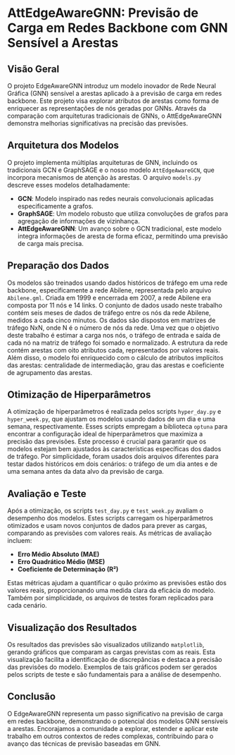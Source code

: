 # AttEdgeAwareGNN: Previsão de Carga em Redes Backbone com GNN Sensível a Arestas

## Visão Geral
O projeto EdgeAwareGNN introduz um modelo inovador de Rede Neural Gráfica (GNN) sensível a arestas aplicado à a previsão de carga em redes backbone. Este projeto visa explorar atributos de arestas como forma de enriquecer as representações de nós geradas por GNNs. Através da comparação com arquiteturas tradicionais de GNNs, o AttEdgeAwareGNN demonstra melhorias significativas na precisão das previsões.

## Arquitetura dos Modelos
O projeto implementa múltiplas arquiteturas de GNN, incluindo os tradicionais GCN e GraphSAGE e o nosso modelo `AttEdgeAwareGCN`, que incorpora mecanismos de atenção às arestas. O arquivo `models.py` descreve esses modelos detalhadamente:

- **GCN**: Modelo inspirado nas redes neurais convolucionais aplicadas especificamente a grafos.
- **GraphSAGE**: Um modelo robusto que utiliza convoluções de grafos para agregação de informações de vizinhança.
- **AttEdgeAwareGNN**: Um avanço sobre o GCN tradicional, este modelo integra informações de aresta de forma eficaz, permitindo uma previsão de carga mais precisa.

## Preparação dos Dados
Os modelos são treinados usando dados históricos de tráfego em uma rede backbone, especificamente a rede Abilene, representada pelo arquivo `Abilene.gml`. Criada em 1999 e encerrada em 2007, a rede Abilene era composta por 11 nós e 14 links. O conjunto de dados usado neste trabalho contém seis meses de dados de tráfego entre os nós da rede Abilene, medidos a cada cinco minutos. Os dados são dispostos em matrizes de tráfego NxN, onde N é o número de nós da rede. Uma vez que o objetivo deste trabalho é estimar a carga nos nós, o tráfego de entrada e saída de cada nó na matriz de tráfego foi somado e normalizado. A estrutura da rede contém arestas com oito atributos cada, representados por valores reais. Além disso, o modelo foi enriquecido com o cálculo de atributos implícitos das arestas: centralidade de intermediação, grau das arestas e coeficiente de agrupamento das arestas.

## Otimização de Hiperparâmetros
A otimização de hiperparâmetros é realizada pelos scripts `hyper_day.py` e `hyper_week.py`, que ajustam os modelos usando dados de um dia e uma semana, respectivamente. Esses scripts empregam a biblioteca `optuna` para encontrar a configuração ideal de hiperparâmetros que maximiza a precisão das previsões. Este processo é crucial para garantir que os modelos estejam bem ajustados às características específicas dos dados de tráfego. Por simplicidade, foram usados dois arquivos diferentes para testar dados históricos em dois cenários: o tráfego de um dia antes e de uma semana antes da data alvo da previsão de carga.

## Avaliação e Teste
Após a otimização, os scripts `test_day.py` e `test_week.py` avaliam o desempenho dos modelos. Estes scripts carregam os hiperparâmetros otimizados e usam novos conjuntos de dados para prever as cargas, comparando as previsões com valores reais. As métricas de avaliação incluem:

- **Erro Médio Absoluto (MAE)**
- **Erro Quadrático Médio (MSE)**
- **Coeficiente de Determinação (R²)**

Estas métricas ajudam a quantificar o quão próximo as previsões estão dos valores reais, proporcionando uma medida clara da eficácia do modelo. Também por simplicidade, os arquivos de testes foram replicados para cada cenário.

## Visualização dos Resultados
Os resultados das previsões são visualizados utilizando `matplotlib`, gerando gráficos que comparam as cargas previstas com as reais. Esta visualização facilita a identificação de discrepâncias e destaca a precisão das previsões do modelo. Exemplos de tais gráficos podem ser gerados pelos scripts de teste e são fundamentais para a análise de desempenho.

## Conclusão
O EdgeAwareGNN representa um passo significativo na previsão de carga em redes backbone, demonstrando o potencial dos modelos GNN sensíveis a arestas. Encorajamos a comunidade a explorar, estender e aplicar este trabalho em outros contextos de redes complexas, contribuindo para o avanço das técnicas de previsão baseadas em GNN.

